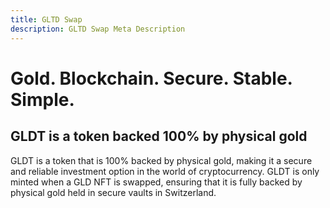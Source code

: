 ```yaml
---
title: GLTD Swap
description: GLTD Swap Meta Description
---
```

# Gold. Blockchain. Secure. Stable. Simple.

## GLDT is a token backed 100% by physical gold

GLDT is a token that is 100% backed by physical gold, making it a secure and reliable investment option in the world of cryptocurrency. GLDT is only minted when a GLD NFT is swapped, ensuring that it is fully backed by physical gold held in secure vaults in Switzerland.
